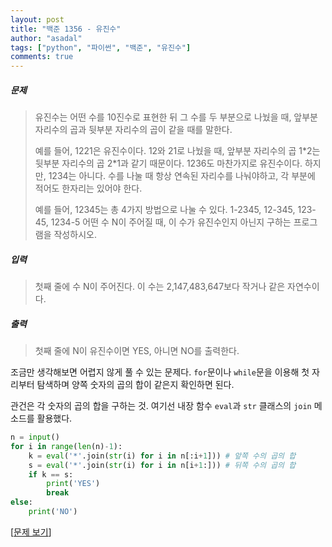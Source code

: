 ```yaml
---
layout: post
title: "백준 1356 - 유진수"
author: "asadal"
tags: ["python", "파이썬", "백준", "유진수"]
comments: true
---
```


##### 문제
>유진수는 어떤 수를 10진수로 표현한 뒤 그 수를 두 부분으로 나눴을 때, 앞부분 자리수의 곱과 뒷부분 자리수의 곱이 같을 때를 말한다.
>
>예를 들어, 1221은 유진수이다. 12와 21로 나눴을 때, 앞부분 자리수의 곱 1\*2는 뒷부분 자리수의 곱 2\*1과 같기 때문이다. 1236도 마찬가지로 유진수이다. 하지만, 1234는 아니다. 수를 나눌 때 항상 연속된 자리수를 나눠야하고, 각 부분에 적어도 한자리는 있어야 한다.
>
>예를 들어, 12345는 총 4가지 방법으로 나눌 수 있다. 1-2345, 12-345, 123-45, 1234-5 어떤 수 N이 주어질 때, 이 수가 유진수인지 아닌지 구하는 프로그램을 작성하시오.

##### 입력
>첫째 줄에 수 N이 주어진다. 이 수는 2,147,483,647보다 작거나 같은 자연수이다.

##### 출력
>첫째 줄에 N이 유진수이면 YES, 아니면 NO를 출력한다.

조금만 생각해보면 어렵지 않게 풀 수 있는 문제다. `for`문이나 `while`문을 이용해 첫 자리부터 탐색하며 양쪽 숫자의 곱의 합이 같은지 확인하면 된다.

관건은 각 숫자의 곱의 합을 구하는 것. 여기선 내장 함수 `eval`과 `str` 클래스의 `join` 메소드를 활용했다.

```python
n = input()
for i in range(len(n)-1):
    k = eval('*'.join(str(i) for i in n[:i+1])) # 앞쪽 수의 곱의 합
    s = eval('*'.join(str(i) for i in n[i+1:])) # 뒤쪽 수의 곱의 합
    if k == s:
        print('YES')
        break
else:
    print('NO')
```

[[문제 보기](https://www.acmicpc.net/problem/1356)]
